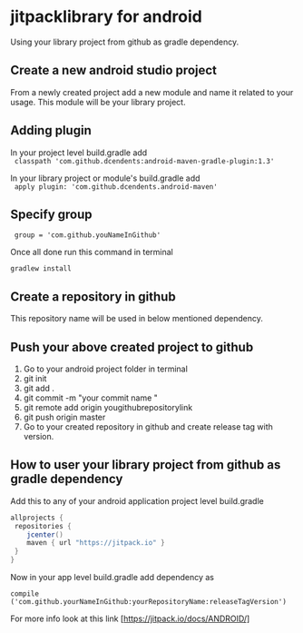 # jitpacklibrary for android
Using your library project from github as gradle dependency.

## Create a new android studio project

From a newly created project add a new module and name it related to your usage. This module will be your library project.

## Adding plugin 

In your project level build.gradle add  
``` classpath 'com.github.dcendents:android-maven-gradle-plugin:1.3'```

In your library project or module's build.gradle add  
``` apply plugin: 'com.github.dcendents.android-maven'```

## Specify group

``` group = 'com.github.youNameInGithub'```

Once all done run this command in terminal

``` gradlew install ```

## Create a repository in github

This repository name will be used in below mentioned dependency.

## Push your above created project to github
1. Go to your android project folder in terminal
2. git init
3. git add .
4. git commit -m "your commit name "
5. git remote add origin yougithubrepositorylink
6. git push origin master
7. Go to your created repository in github and create release tag with version.

## How to user your library project from github as gradle dependency

Add this to any of your android application project level build.gradle

```java
allprojects {
 repositories {
    jcenter()
    maven { url "https://jitpack.io" }
 }
}
```

Now in your app level build.gradle add dependency as

``` compile ('com.github.yourNameInGithub:yourRepositoryName:releaseTagVersion') ```

For more info look at this link
[https://jitpack.io/docs/ANDROID/]


